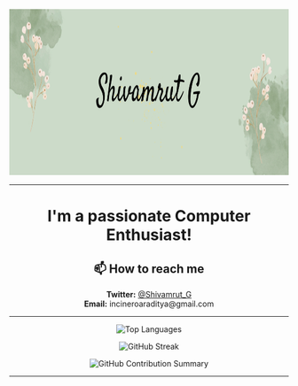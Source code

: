 <div align="center">
  <img src="Watercolor Twitter Header.png" alt="Business Card" width="900" height="300" />
</div>

---

<h1 align="center">I'm a passionate Computer Enthusiast!</h1>

<h2 align="center">📫 How to reach me</h2>

<p align="center">
  <strong>Twitter:</strong> <a href="https://twitter.com/Shivamrut_G">@Shivamrut_G</a> <br>
  <strong>Email:</strong> incineroaraditya@gmail.com
</p>

---

<p align="center">
  <img src="https://github-readme-stats.vercel.app/api/top-langs?username=shivamrut&show_icons=true&locale=en&layout=compact" alt="Top Languages" />
</p>

<p align="center">
  <img src="https://github-readme-streak-stats.herokuapp.com/?user=shivamrut&theme=default" alt="GitHub Streak" />
</p>

<p align="center">
  <img src="https://github-profile-summary-cards.vercel.app/api/cards/profile-details?username=shivamrut&theme=default" alt="GitHub Contribution Summary" />
</p>

---

